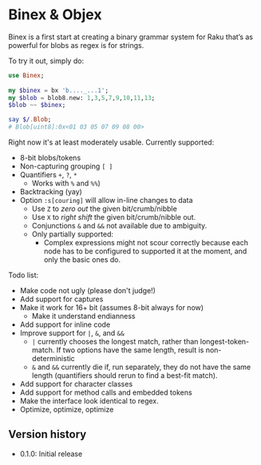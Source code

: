 # Binex & Objex

Binex is a first start at creating a binary grammar system for Raku that’s as powerful for blobs as regex is for strings.

To try it out, simply do:
 
```raku
use Binex;
 
my $binex = bx 'b...._...1';
my $blob = blob8.new: 1,3,5,7,9,10,11,13; 
$blob ~~ $binex;

say $/.Blob;
# Blob[uint8]:0x<01 03 05 07 09 08 00>
 ```
Right now it's at least moderately usable. 
Currently supported:
  - 8-bit blobs/tokens
  - Non-capturing grouping `[ ]`
  - Quantifiers `+`, `?`, `*` 
    - Works with `%` and `%%`)
  - Backtracking (yay)
  - Option `:s[couring]` will allow in-line changes to data
    - Use `Z` to *zero out* the given bit/crumb/nibble
    - Use `X` to *right shift* the given bit/crumb/nibble out.
    - Conjunctions `&` and `&&` not available due to ambiguity.
    - Only partially supported: 
      - Complex expressions might not scour correctly because each node has to be configured to supported it at the moment, and only the basic ones do.
    

Todo list:
  - Make code not ugly (please don't judge!)
  - Add support for captures
  - Make it work for 16+ bit (assumes 8-bit always for now)
    - Make it understand endianness
  - Add support for inline code
  - Improve support for `|`, `&`, and `&&`
    - `|` currently chooses the longest match, rather than longest-token-match.  If two options have the same length, result is non-deterministic
    - `&` and `&&` currently die if, run separately, they do not have the same length (quantifiers should rerun to find a best-fit match).
  - Add support for character classes
  - Add support for method calls and embedded tokens
  - Make the interface look identical to regex.
  - Optimize, optimize, optimize

## Version history

 - 0.1.0: Initial release